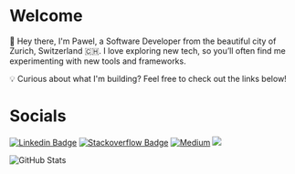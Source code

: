 # Welcome

👋 Hey there, I'm Pawel, a Software Developer from the beautiful city of Zurich, Switzerland 🇨🇭. I love exploring new tech, so you’ll often find me experimenting with new tools and frameworks.

💡 Curious about what I'm building?
Feel free to check out the links below!

# Socials
[![Linkedin Badge](https://img.shields.io/badge/LinkedIn-0077B5?style=flat&logo=linkedin&logoColor=white)](https://www.linkedin.com/in/pawel-woltschkow/)
[![Stackoverflow Badge](https://img.shields.io/badge/StackOverflow-FE7A16?style=flat&logo=stack-overflow&logoColor=white)](https://stackoverflow.com/users/22240478/pwoltschk)
[![Medium](https://img.shields.io/badge/Medium-12100E?style=flat&logo=medium&logoColor=white)](https://medium.com/@p.woltschkow)
![](https://komarev.com/ghpvc/?username=pwoltschk)

![GitHub Stats](https://github-readme-stats.vercel.app/api?username=pwoltschk&show_icons=true&theme=default&include_all_commits=true&hide=contribs,prs)


